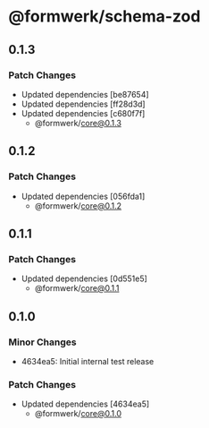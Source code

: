 # @formwerk/schema-zod

## 0.1.3

### Patch Changes

- Updated dependencies [be87654]
- Updated dependencies [ff28d3d]
- Updated dependencies [c680f7f]
  - @formwerk/core@0.1.3

## 0.1.2

### Patch Changes

- Updated dependencies [056fda1]
  - @formwerk/core@0.1.2

## 0.1.1

### Patch Changes

- Updated dependencies [0d551e5]
  - @formwerk/core@0.1.1

## 0.1.0

### Minor Changes

- 4634ea5: Initial internal test release

### Patch Changes

- Updated dependencies [4634ea5]
  - @formwerk/core@0.1.0
